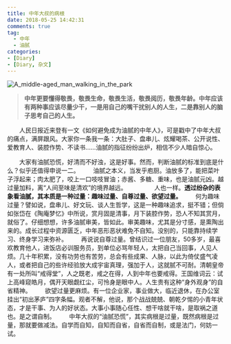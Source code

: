 ```yaml
---
title: 中年大叔的病根
date: 2018-05-25 14:42:31
comments: true
tag: 
  - 中年
  - 油腻
categories:
- [Diary]
- [Diary, 杂文]
---
```


![A_middle-aged_man_walking_in_the_park](https://oss.xknife.net/A_middle-aged_man_walking_in_the_park.jpg)

> **中年更要懂得敬畏，敬畏生命，敬畏生活，敬畏阅历，敬畏年龄。中年应该有两种事应该尽量少干，一是用自己的嘴干扰别人的人生，二是靠别人的脑子思考自己的人生。**

　　人民日报近来登有一文《如何避免成为油腻的中年人》，可是戳中了中年大叔的痛点，满屏跟风。大家你一条我一条：大肚子、盘串儿、炫耀喝茶、公开说性、爱教育人、装腔作势、不读书……油腻的指征纷纷出炉，相信不少人暗自惊心。

　　大家有油腻恐慌，好清而不好浊，这是好事。然而，判断油腻的标准到底是什么？似乎还值得申说一二。
　　油腻之本义，当发乎庖厨。油放多了，能把菜叶子浮起来；肉太肥了，咬上一口吱吱冒油；赤酱、多糖、重味，也是油腻元凶。越过量加料，离“人间至味是清欢”的境界越远。
　　
　　人也一样。**透过纷杂的表象看油腻，其本质是一种过量：趣味过量、自尊过量、欲望过量。**
　　何为趣味过量？譬如说，盘串儿、好文玩、谈人生哲学，这是一种趣味追求，挺不错；但倘如张岱在《陶庵梦忆》中所说，赏月固是清事，月下装腔作势，恐人不知其赏月，就俗了。仔细想想，许多油腻审美，皆如此。审美趣味，尤其是分寸感，是熏陶出来的。成长过程中资源匮乏，中年恶形恶状难免不自知。没别的，只能靠持续学习、终身学习来弥补。
　　再说说自尊过量。曾结识过一位朋友，50多岁，最喜欢教育他人，进饭店必训服务员，到单位必骂年轻人，太把自己当回事，人见人烦。几十年积累，没有功劳也有苦劳，总会有些成果、人脉，以此为倚仗盛气凌人，或者把自己的些许经验放大成宇宙真理，强加于人，这就腻不可耐。清朝皇帝有一处所叫“戒得堂”，人之既老，戒之在得，人到中年也要戒得。王国维词云：试上高峰窥皓月，偶开天眼觑红尘，可怜身是眼中人。人生贵有这种“身外观身”的自省精神。
　　欲望过量更麻烦。有一位企业家，事业做大，临近退休，在办公室挂出“初出茅庐”四字条幅。观者不解，他说，那个战战兢兢、朝乾夕惕的小青年状态，才是干事、为人的好状态。大事小事随心任性、想干啥就干啥，是取祸之道也。是之谓自制。
　　中年大叔的“油腻恐慌”，其实病根是过量，既然病根是过量，那就要做减法。自学而自知，自知而自省，自省而自制，或是法门，何妨一试。

